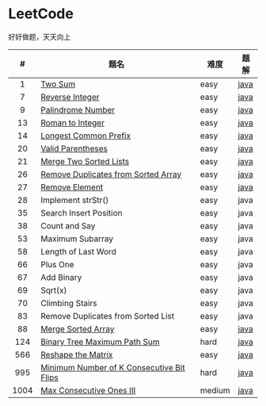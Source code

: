# LeetCode
好好做题，天天向上

|#|题名|难度|题解|
|:----:|----|----|----|
|1|[Two Sum](https://leetcode-cn.com/problems/two-sum/)|easy|[java](https://github.com/su-zitong/LeetCode/tree/master/algorithms/java/src/twoSum)|
|7|[Reverse Integer](https://leetcode-cn.com/problems/reverse-integer/)|easy|[java](https://github.com/su-zitong/LeetCode/tree/master/algorithms/java/src/reverseInteger)|
|9|[Palindrome Number](https://leetcode-cn.com/problems/palindrome-number/)|easy|[java](https://github.com/su-zitong/LeetCode/tree/master/algorithms/java/src/palindromeNumber)|
|13|[Roman to Integer](https://leetcode-cn.com/problems/roman-to-integer/)|easy|[java](https://github.com/su-zitong/LeetCode/tree/master/algorithms/java/src/romanToInteger)|
|14|[Longest Common Prefix](https://leetcode-cn.com/problems/longest-common-prefix/)|easy|[java](https://github.com/su-zitong/LeetCode/tree/master/algorithms/java/src/longestCommonPrefix)|
|20|[Valid Parentheses](https://leetcode-cn.com/problems/valid-parentheses/)|easy|[java](https://github.com/su-zitong/LeetCode/tree/master/algorithms/java/src/validParentheses)|
|21|[Merge Two Sorted Lists](https://leetcode-cn.com/problems/merge-two-sorted-lists/)|easy|[java](https://github.com/su-zitong/LeetCode/tree/master/algorithms/java/src/mergeTwoSortedLists)|
|26|[Remove Duplicates from Sorted Array](https://leetcode-cn.com/problems/remove-duplicates-from-sorted-array/)|easy|[java](https://github.com/su-zitong/LeetCode/tree/master/algorithms/java/src/removeDuplicatesfromSortedArray)|
|27|[Remove Element](https://leetcode-cn.com/problems/remove-element/)|easy|[java](https://github.com/su-zitong/LeetCode/tree/master/algorithms/java/src/removeElement)|
|28|Implement strStr()|easy|java|
|35|Search Insert Position|easy|java|
|38|Count and Say|easy|java|
|53|Maximum Subarray|easy|java|
|58|Length of Last Word|easy|java|
|66|Plus One|easy|java|
|67|Add Binary|easy|java|
|69|Sqrt(x)|easy|java|
|70|Climbing Stairs|easy|java|
|83|Remove Duplicates from Sorted List|easy|java|
|88|[Merge Sorted Array](https://leetcode-cn.com/problems/merge-sorted-array/)|easy|[java](https://github.com/su-zitong/LeetCode/tree/master/algorithms/java/src/mergeSortedArray)|
|124|[Binary Tree Maximum Path Sum](https://leetcode-cn.com/problems/binary-tree-maximum-path-sum/)|hard|[java](https://github.com/su-zitong/LeetCode/tree/master/algorithms/java/src/binaryTreeMaximumPathSum)|
|566|[Reshape the Matrix](https://leetcode-cn.com/problems/reshape-the-matrix/)|easy|[java](https://github.com/su-zitong/LeetCode/tree/master/algorithms/java/src/reshapeTheMatrix)|
|995|[Minimum Number of K Consecutive Bit Flips](https://leetcode-cn.com/problems/minimum-number-of-k-consecutive-bit-flips/)|hard|[java](https://github.com/su-zitong/LeetCode/tree/master/algorithms/java/src/minimumNumberofKConsecutiveBitFlips)|
|1004|[Max Consecutive Ones III](https://leetcode-cn.com/problems/max-consecutive-ones-iii/)|medium|[java]()|